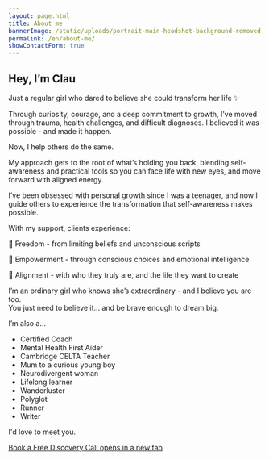 ```yaml
---
layout: page.html
title: About me
bannerImage: /static/uploads/portrait-main-headshot-background-removed.png
permalink: /en/about-me/
showContactForm: true
---
```

## Hey, I’m Clau 

Just a regular girl who dared to believe she could transform her life ✨

Through curiosity, courage, and a deep commitment to growth, I’ve moved through trauma, health challenges, and difficult diagnoses. I believed it was possible - and made it happen.

Now, I help others do the same.

My approach gets to the root of what’s holding you back, blending self-awareness and practical tools so you can face life with new eyes, and move forward with aligned energy.

I’ve been obsessed with personal growth since I was a teenager, and now I guide others to experience the transformation that self-awareness makes possible.

With my support, clients experience:

🧠 Freedom - from limiting beliefs and unconscious scripts

💪 Empowerment - through conscious choices and emotional intelligence

🌿 Alignment - with who they truly are, and the life they want to create

I’m an ordinary girl who knows she’s extraordinary - and I believe you are too.\
You just need to believe it... and be brave enough to dream big.

I’m also a…

* Certified Coach
* Mental Health First Aider
* Cambridge CELTA Teacher
* Mum to a curious young boy
* Neurodivergent woman
* Lifelong learner
* Wanderluster
* Polyglot
* Runner
* Writer

I'd love to meet you.

<a href="https://claudiadecarlo.zohobookings.eu/#/240577000000038054" rel="noopener noreferrer" class="btn" target="_blank">Book a Free Discovery Call <span class="sr-only">opens in a new tab</span></a>
